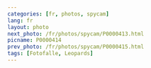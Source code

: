 ```yaml
---
categories: [fr, photos, spycam]
lang: fr
layout: photo
next_photo: /fr/photos/spycam/P0000413.html
picname: P0000414
prev_photo: /fr/photos/spycam/P0000415.html
tags: [Fotofalle, Leopards]
---
```

